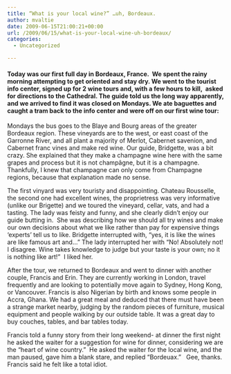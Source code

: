```yaml
---
title: “What is your local wine?” …uh, Bordeaux.
author: mvaltie
date: 2009-06-15T21:00:21+00:00
url: /2009/06/15/what-is-your-local-wine-uh-bordeaux/
categories:
  - Uncategorized

---
```

#### Today was our first full day in Bordeaux, France.  We spent the rainy morning attempting to get oriented and stay dry. We went to the tourist info center, signed up for 2 wine tours and, with a few hours to kill,  asked for directions to the Cathedral. The guide told us the long way apparently, and we arrived to find it was closed on Mondays. We ate baguettes and caught a tram back to the info center and were off on our first wine tour:

Mondays the bus goes to the Blaye and Bourg areas of the greater Bordeaux region. These vineyards are to the west, or east coast of the Garronne River, and all plant a majority of Merlot, Cabernet savenion, and Cabernet franc vines and make red wine. Our guide, Bridgette, was a bit crazy. She explained that they make a champagne wine here with the same grapes and process but it is not champâgne, but it is a champagne. Thankfully, I knew that champagne can only come from Champagne regions, because that explanation made no sense.

The first vinyard was very touristy and disappointing. Chateau Rousselle, the second one had excellent wines, the proprietress was very informative (unlike our Brigette) and we toured the vineyard, cellar, vats, and had a tasting. The lady was feisty and funny, and she clearly didn&#8217;t enjoy our guide butting in.  She was describing how we should all try wines and make our own decisions about what we like rather than pay for expensive things &#8216;experts&#8217; tell us to like. Bridgette interrupted with, &#8220;yes, it is like the wines are like famous art and&#8230;&#8221; The lady interrupted her with &#8220;No! Absolutely not! I disagree. Wine takes knowledge to judge but your taste is your own; no it is nothing like art!&#8221;  I liked her.

After the tour, we returned to Bordeaux and went to dinner with another couple, Francis and Erin. They are currently working in London, travel frequently and are looking to potentially move again to Sydney, Hong Kong, or Vancouver. Francis is also Nigerian by birth and knows some people in Accra, Ghana. We had a great meal and deduced that there must have been a strange market nearby, judging by the random pieces of furniture, musical equipment and people walking by our outside table. It was a great day to buy couches, tables, and bar tables today.

Francis told a funny story from their long weekend- at dinner the first night he asked the waiter for a suggestion for wine for dinner, considering we are the &#8220;heart of wine country.&#8221;  He asked the waiter for the local wine, and the man paused, gave him a blank stare, and replied &#8220;Bordeuax.&#8221;   Gee, thanks. Francis said he felt like a total idiot.
